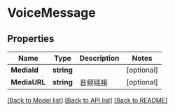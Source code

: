 # VoiceMessage

## Properties

Name | Type | Description | Notes
------------ | ------------- | ------------- | -------------
**MediaId** | **string** |  | [optional] 
**MediaURL** | **string** | 音频链接 | [optional] 

[[Back to Model list]](../README.md#documentation-for-models) [[Back to API list]](../README.md#documentation-for-api-endpoints) [[Back to README]](../README.md)


